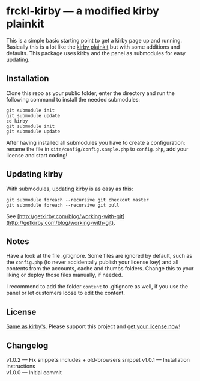 # frckl-kirby — a modified kirby plainkit

This is a simple basic starting point to get a kirby page up and running.
Basically this is a lot like the [kirby plainkit](https://github.com/getkirby/plainkit)
but with some additions and defaults. This package uses kirby and the panel
as submodules for easy updating.

## Installation

Clone this repo as your public folder, enter the directory and run the following
command to install the needed submodules:

```
git submodule init
git submodule update
cd kirby
git submodule init
git submodule update
```

After having installed all submodules you have to create a configuration:
rename the file in `site/config/config.sample.php` to `config.php`, add
your license and start coding!

## Updating kirby

With submodules, updating kirby is as easy as this:

```
git submodule foreach --recursive git checkout master
git submodule foreach --recursive git pull
```

See [http://getkirby.com/blog/working-with-git](http://getkirby.com/blog/working-with-git).

## Notes

Have a look at the file .gitignore. Some files are ignored by default, such
as the `config.php` (to never accidentally publish your license key) and all
contents from the accounts, cache and thumbs folders. Change this to your
liking or deploy those files manually, if needed.

I recommend to add the folder `content` to .gitignore as well, if you use the
panel or let customers loose to edit the content.

## License

[Same as kirby's](license.md). Please support this project and [get your license now](http://getkirby.com/buy)! 

## Changelog

v1.0.2 — Fix snippets includes + old-browsers snippet
v1.0.1 — Installation instructions  
v1.0.0 — Initial commit
